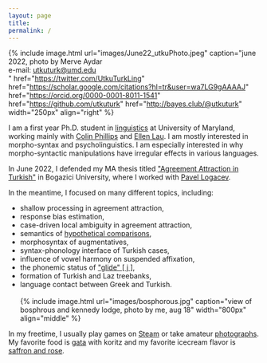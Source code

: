 ```yaml
---
layout: page
title: 
permalink: /
---
```

<!-- change font color -->

<link rel="stylesheet" href="/css/fontawesome/css/all.css" >
<link rel="stylesheet" href="css/academicons/css/academicons.min.css"/>

{% 
  include image.html 
  url="images/June22_utkuPhoto.jpeg" 
  caption="june 2022, photo by Merve Aydar<br>e-mail: utkuturk@umd.edu<br><a href='https://twitter.com/UtkuTurkLing'><i class='fa-brands fa-twitter' style='font-size:24px'></i></a> <a href='https://scholar.google.com/citations?hl=tr&user=wa7LG9gAAAAJ'><i class='ai ai-google-scholar ai-3x' style='font-size:24px'></i></a> <a href='https://orcid.org/0000-0001-8011-1541'><i class='ai ai-orcid ai-3x' style='font-size:24px'></i></a> <a href='https://github.com/utkuturk'><i class='fab fa-github' style='font-size:24px'></i></a> <a href='http://bayes.club/@utkuturk'><i class='fa-brands fa-mastodon' style='font-size:24px'></i></a>" 
  href="https://twitter.com/UtkuTurkLing"
  href="https://scholar.google.com/citations?hl=tr&user=wa7LG9gAAAAJ"
  href="https://orcid.org/0000-0001-8011-1541"
  href="https://github.com/utkuturk"
  href="http://bayes.club/@utkuturk"
  width="250px" 
  align="right" 
%}

I am a first year Ph.D. student in [linguistics][umdling] at University of Maryland, working mainly with [Colin Phillips][colin] and [Ellen Lau][ellen]. I am mostly interested in morpho-syntax and psycholinguistics. I am especially interested in why morpho-syntactic manipulations have irregular effects in various languages. 

In June 2022, I defended my MA thesis titled ["Agreement Attraction in Turkish"][thesis] in Bogazici University, where I worked with [Pavel Logacev][pavel]. 

In the meantime, I focused on many different topics, including: 
- shallow processing in agreement attraction,
- response bias estimation,
- case-driven local ambiguity in agreement attraction,  
- semantics of [hypothetical comparisons][hc], 
- morphosyntax of augmentatives,<!-- [augmentatives][aug], --> 
- syntax-phonology interface of Turkish cases, <!--[Turkish cases][case],--> 
- influence of vowel harmony on suspended affixation, <!--[suspended affixation][sa],--> 
- the phonemic status of ["glide" [ j ]][glide], 
- formation of Turkish and Laz treebanks, <!--[Turkish and Laz treebanks][trlazud],--> 
- language contact between Greek and Turkish. <!-- [Greek and Turkish][grtr] in Asia Minor.-->
<br><br>
{% include image.html url="images/bosphorous.jpg" caption="view of bosphrous and kennedy lodge, photo by me, aug 18" width="800px" align="middle" %}


In my freetime, I usually play games on [Steam][steam] or take amateur [photographs][flickr]. My favorite food is [gata][gata] with koritz and my favorite icecream flavor is [saffron and rose][rose].



  [cal]:   https://www.artstation.com/kaosperver
  [thesis]: ma/
  [glide]:  2022/130/glide.html
  [sa]:     research/sa/
  [case]:   research/case/
  [aug]:    research/aug/
  [hc]:     2022/130/as-if.html
  [trlazud]: research/trlazud/
  [grtr]:   research/grtr/
  [deepl]:  research/deepl/
  [taship]: teaching.md
  [dept]:   https://linguistics.boun.edu.tr
  [umdling]: https://linguistics.umd.edu/
  [langsci]: http://languagescience.umd.edu
  [ellen]: https://ellenlau.net/
  [uni]:    http://www.boun.edu.tr
  [pavel]:  https://plogacev.github.io
  [colin]:  https://www.colinphillips.net/
  [gata]:   https://en.wikipedia.org/wiki/Gata_(food)
  [rose]:   https://www.nytimes.com/2016/04/06/dining/saffron-and-rose-persian-ice-cream-shop-los-angeles.html
  [steam]:  https://steamcommunity.com/id/lecagot
  [flickr]: https://flickr.com/photos/97029582@N03/albums
  [caha]:   https://www.muni.cz/en/people/53172-pavel-caha/cv
  [mas]:    https://www.muni.cz/en
  [ud]:     https://www.universaldependencies.org
  [cv]:     files/cv.pdf
  [manu]:   https://github.com/utkuturk/tr_bias/blob/master/paper/draft/manuscript.pdf
  [o]:      https://en.wikipedia.org/wiki/Gender_neutrality_in_genderless_languages#Turkish
  [twitter]:https://www.twitter.com/utkuturkling
  [tfj]:    https://translateforjustice.com/
  [gezi]:   https://en.wikipedia.org/wiki/Gezi_Park_protests


<!--

- 🌱 <span style="text-decoration: underline">learning</span>
  - *stan & multinomial processing trees*
  - *horseshoe priors and sparsity*<br><br>


**utkuturk/utkuturk** is a ✨ _special_ ✨ repository because its `README.md` (this file) appears on your GitHub profile.

Here are some ideas to get you started:

- 🔭 I’m currently working on ...
- 🌱 I’m currently learning ...
- 👯 I’m looking to collaborate on ...
- 🤔 I’m looking for help with ...
- 💬 Ask me about ...
- 📫 How to reach me: ...
- 😄 Pronouns: ...
- ⚡ Fun fact: ...
-->
